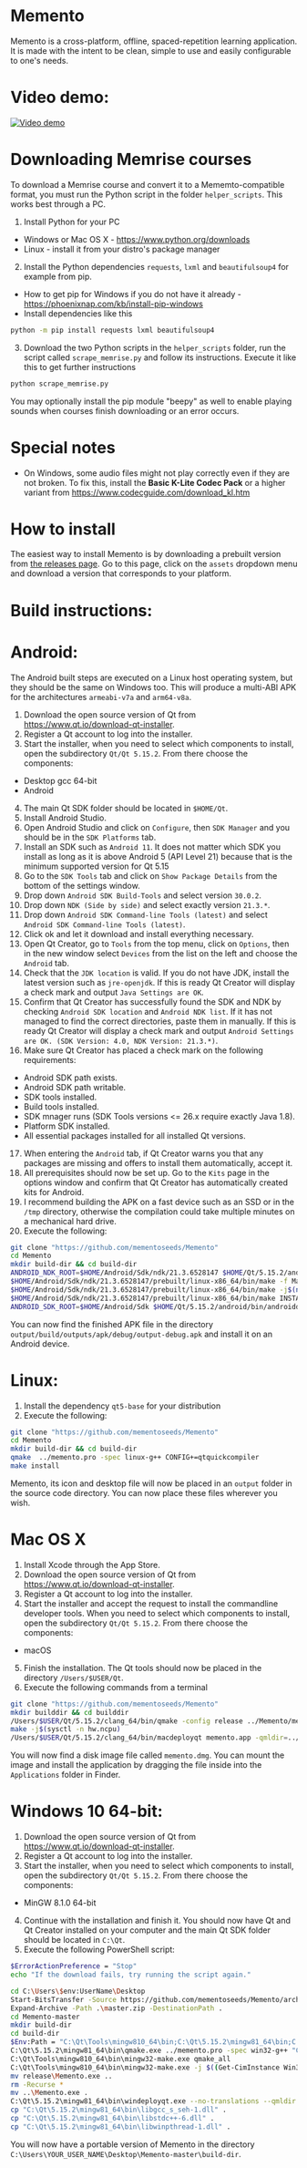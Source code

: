 
# Memento
Memento is a cross-platform, offline, spaced-repetition learning application. It is made with the intent to be clean, simple to use and easily configurable to one's needs.

# Video demo:
[![Video demo](https://img.youtube.com/vi/YV9dPNs5yjI/0.jpg)](https://www.youtube.com/watch?v=YV9dPNs5yjI)

# Downloading Memrise courses
To download a Memrise course and convert it to a Mememto-compatible format, you must run the Python script in the folder `helper_scripts`. This works best through a PC.
1. Install Python for your PC
- Windows or Mac OS X - https://www.python.org/downloads
- Linux - install it from your distro's package manager
2. Install the Python dependencies `requests`, `lxml` and `beautifulsoup4` for example from pip.
- How to get pip for Windows if you do not have it already - https://phoenixnap.com/kb/install-pip-windows
- Install dependencies like this
```bash
python -m pip install requests lxml beautifulsoup4
```
3. Download the two Python scripts in the `helper_scripts` folder, run the script called `scrape_memrise.py` and follow its instructions. Execute it like this to get further instructions
```bash
python scrape_memrise.py
```
You may optionally install the pip module "beepy" as well to enable playing sounds when courses finish downloading or an error occurs.

# Special notes
- On Windows, some audio files might not play correctly even if they are not broken. To fix this, install the **Basic K-Lite Codec Pack** or a higher variant from https://www.codecguide.com/download_kl.htm

# How to install
The easiest way to install Memento is by downloading a prebuilt version from [the releases page](https://github.com/mementoseeds/Memento/releases). Go to this page, click on the `assets` dropdown menu and download a version that corresponds to your platform.

# Build instructions:

# Android:
The Android built steps are executed on a Linux host operating system, but they should be the same on Windows too. This will produce a multi-ABI APK for the architectures `armeabi-v7a` and `arm64-v8a`.

1. Download the open source version of Qt from https://www.qt.io/download-qt-installer.
2. Register a Qt account to log into the installer.
3. Start the installer, when you need to select which components to install, open the subdirectory `Qt/Qt 5.15.2`. From there choose the components:
- Desktop gcc 64-bit
- Android
4. The main Qt SDK folder should be located in `$HOME/Qt`.
5. Install Android Studio.
6. Open Android Studio and click on `Configure`, then `SDK Manager` and you should be in the `SDK Platforms` tab.
7. Install an SDK such as `Android 11`. It does not matter which SDK you install as long as it is above Android 5 (API Level 21) because that is the minimum supported version for Qt 5.15
8. Go to the `SDK Tools` tab and click on `Show Package Details` from the bottom of the settings window.
9. Drop down `Android SDK Build-Tools` and select version `30.0.2`.
10. Drop down `NDK (Side by side)` and select exactly version `21.3.*`.
11. Drop down `Android SDK Command-line Tools (latest)` and select `Android SDK Command-line Tools (latest)`.
12. Click ok and let it download and install everything necessary.
13. Open Qt Creator, go to `Tools` from the top menu, click on `Options`, then in the new window select `Devices` from the list on the left and choose the `Android` tab.
14. Check that the `JDK location` is valid. If you do not have JDK, install the latest version such as `jre-openjdk`. If this is ready Qt Creator will display a check mark and output `Java Settings are OK`.
15. Confirm that Qt Creator has successfully found the SDK and NDK by checking `Android SDK location` and `Android NDK list`. If it has not managed to find the correct directories, paste them in manually. If this is ready Qt Creator will display a check mark and output `Android Settings are OK. (SDK Version: 4.0, NDK Version: 21.3.*)`.
16. Make sure Qt Creator has placed a check mark on the following requirements:
- Android SDK path exists.
- Android SDK path writable.
- SDK tools installed.
- Build tools installed.
- SDK mnager runs (SDK Tools versions <= 26.x require exactly Java 1.8).
- Platform SDK installed.
- All essential packages installed for all installed Qt versions.
17. When entering the `Android` tab, if Qt Creator warns you that any packages are missing and offers to install them automatically, accept it.
18. All prerequisites should now be set up. Go to the `Kits` page in the options window and confirm that Qt Creator has automatically created kits for Android.
19. I recommend building the APK on a fast device such as an SSD or in the `/tmp` directory, otherwise the compilation could take multiple minutes on a mechanical hard drive.
20. Execute the following:
```bash
git clone "https://github.com/mementoseeds/Memento"
cd Memento
mkdir build-dir && cd build-dir
ANDROID_NDK_ROOT=$HOME/Android/Sdk/ndk/21.3.6528147 $HOME/Qt/5.15.2/android/bin/qmake ../memento.pro -spec android-clang CONFIG+=qtquickcompiler 'ANDROID_ABIS=armeabi-v7a arm64-v8a'
$HOME/Android/Sdk/ndk/21.3.6528147/prebuilt/linux-x86_64/bin/make -f Makefile qmake_all
$HOME/Android/Sdk/ndk/21.3.6528147/prebuilt/linux-x86_64/bin/make -j$(nproc)
$HOME/Android/Sdk/ndk/21.3.6528147/prebuilt/linux-x86_64/bin/make INSTALL_ROOT="$PWD/output" install
ANDROID_SDK_ROOT=$HOME/Android/Sdk $HOME/Qt/5.15.2/android/bin/androiddeployqt --input "$PWD/android-memento-deployment-settings.json" --output "$PWD/output" --android-platform android-30 --jdk /usr/lib/jvm/java-15-openjdk --gradle
```

You can now find the finished APK file in the directory `output/build/outputs/apk/debug/output-debug.apk` and install it on an Android device.

# Linux:
1. Install the dependency `qt5-base` for your distribution
2. Execute the following:
```bash
git clone "https://github.com/mementoseeds/Memento"
cd Memento
mkdir build-dir && cd build-dir
qmake  ../memento.pro -spec linux-g++ CONFIG+=qtquickcompiler
make install
```

Memento, its icon and desktop file will now be placed in an `output` folder in the source code directory. You can now place these files wherever you wish.

# Mac OS X
1. Install Xcode through the App Store.
2. Download the open source version of Qt from https://www.qt.io/download-qt-installer.
3. Register a Qt account to log into the installer.
4. Start the installer and accept the request to install the commandline developer tools. When you need to select which components to install, open the subdirectory `Qt/Qt 5.15.2`. From there choose the components:
- macOS
5. Finish the installation. The Qt tools should now be placed in the directory `/Users/$USER/Qt`.
6. Execute the following commands from a terminal
```zsh
git clone "https://github.com/mementoseeds/Memento"
mkdir builddir && cd builddir
/Users/$USER/Qt/5.15.2/clang_64/bin/qmake -config release ../Memento/memento.pro -spec macx-clang CONFIG+=qtquickcompiler && make qmake_all
make -j$(sysctl -n hw.ncpu)
/Users/$USER/Qt/5.15.2/clang_64/bin/macdeployqt memento.app -qmldir=../Memento -dmg
```

You will now find a disk image file called `memento.dmg`. You can mount the image and install the application by dragging the file inside into the `Applications` folder in Finder.

# Windows 10 64-bit:

1. Download the open source version of Qt from https://www.qt.io/download-qt-installer.
2. Register a Qt account to log into the installer.
3. Start the installer, when you need to select which components to install, open the subdirectory `Qt/Qt 5.15.2`. From there choose the components:
- MinGW 8.1.0 64-bit
4. Continue with the installation and finish it. You should now have Qt and Qt Creator installed on your computer and the main Qt SDK folder should be located in `C:\Qt`.
5. Execute the following PowerShell script:
```bash
$ErrorActionPreference = "Stop"
echo "If the download fails, try running the script again."

cd C:\Users\$env:UserName\Desktop
Start-BitsTransfer -Source https://github.com/mementoseeds/Memento/archive/refs/heads/master.zip -Destination .
Expand-Archive -Path .\master.zip -DestinationPath .
cd Memento-master
mkdir build-dir
cd build-dir
$Env:Path = "C:\Qt\Tools\mingw810_64\bin;C:\Qt\5.15.2\mingw81_64\bin;C:\Qt\Tools\mingw810_64\bin;C:\Windows\system32;C:\Windows;C:\Windows\System32\Wbem;C:\Windows\System32\WindowsPowerShell\v1.0\;C:\Users\$env:UserName\AppData\Local\Microsoft\WindowsApps;"
C:\Qt\5.15.2\mingw81_64\bin\qmake.exe ../memento.pro -spec win32-g++ "CONFIG+=qtquickcompiler"
C:\Qt\Tools\mingw810_64\bin\mingw32-make.exe qmake_all
C:\Qt\Tools\mingw810_64\bin\mingw32-make.exe -j $((Get-CimInstance Win32_ComputerSystem).NumberOfLogicalProcessors)
mv release\Memento.exe ..
rm -Recurse *
mv ..\Memento.exe .
C:\Qt\5.15.2\mingw81_64\bin\windeployqt.exe --no-translations --qmldir .. .
cp "C:\Qt\5.15.2\mingw81_64\bin\libgcc_s_seh-1.dll" .
cp "C:\Qt\5.15.2\mingw81_64\bin\libstdc++-6.dll" .
cp "C:\Qt\5.15.2\mingw81_64\bin\libwinpthread-1.dll" .
```

You will now have a portable version of Memento in the directory `C:\Users\YOUR_USER_NAME\Desktop\Memento-master\build-dir`.
